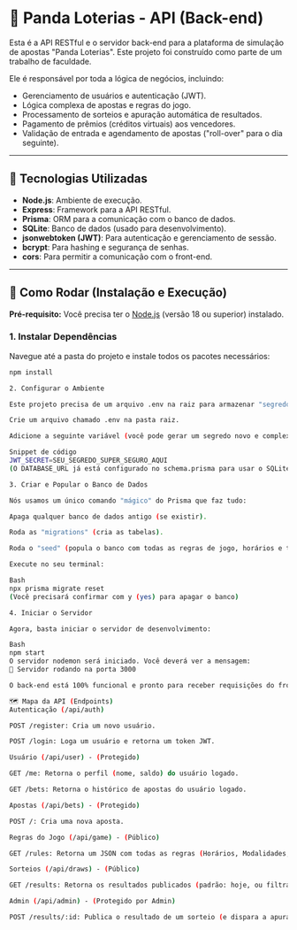 # 🐼 Panda Loterias - API (Back-end)

Esta é a API RESTful e o servidor back-end para a plataforma de simulação de apostas "Panda Loterias". Este projeto foi construído como parte de um trabalho de faculdade.

Ele é responsável por toda a lógica de negócios, incluindo:
* Gerenciamento de usuários e autenticação (JWT).
* Lógica complexa de apostas e regras do jogo.
* Processamento de sorteios e apuração automática de resultados.
* Pagamento de prêmios (créditos virtuais) aos vencedores.
* Validação de entrada e agendamento de apostas ("roll-over" para o dia seguinte).

---

## 🚀 Tecnologias Utilizadas

* **Node.js**: Ambiente de execução.
* **Express**: Framework para a API RESTful.
* **Prisma**: ORM para a comunicação com o banco de dados.
* **SQLite**: Banco de dados (usado para desenvolvimento).
* **jsonwebtoken (JWT)**: Para autenticação e gerenciamento de sessão.
* **bcrypt**: Para hashing e segurança de senhas.
* **cors**: Para permitir a comunicação com o front-end.

---

## 🏁 Como Rodar (Instalação e Execução)

**Pré-requisito:** Você precisa ter o [Node.js](https://nodejs.org/) (versão 18 ou superior) instalado.

### 1. Instalar Dependências

Navegue até a pasta do projeto e instale todos os pacotes necessários:
```bash
npm install

2. Configurar o Ambiente

Este projeto precisa de um arquivo .env na raiz para armazenar "segredos".

Crie um arquivo chamado .env na pasta raiz.

Adicione a seguinte variável (você pode gerar um segredo novo e complexo):

Snippet de código
JWT_SECRET=SEU_SEGREDO_SUPER_SEGURO_AQUI
(O DATABASE_URL já está configurado no schema.prisma para usar o SQLite e não precisa estar no .env)

3. Criar e Popular o Banco de Dados

Nós usamos um único comando "mágico" do Prisma que faz tudo:

Apaga qualquer banco de dados antigo (se existir).

Roda as "migrations" (cria as tabelas).

Roda o "seed" (popula o banco com todas as regras de jogo, horários e taxas de pagamento).

Execute no seu terminal:

Bash
npx prisma migrate reset
(Você precisará confirmar com y (yes) para apagar o banco)

4. Iniciar o Servidor

Agora, basta iniciar o servidor de desenvolvimento:

Bash
npm start
O servidor nodemon será iniciado. Você deverá ver a mensagem:
🐼 Servidor rodando na porta 3000

O back-end está 100% funcional e pronto para receber requisições do front-end.

🗺️ Mapa da API (Endpoints)
Autenticação (/api/auth)

POST /register: Cria um novo usuário.

POST /login: Loga um usuário e retorna um token JWT.

Usuário (/api/user) - (Protegido)

GET /me: Retorna o perfil (nome, saldo) do usuário logado.

GET /bets: Retorna o histórico de apostas do usuário logado.

Apostas (/api/bets) - (Protegido)

POST /: Cria uma nova aposta.

Regras do Jogo (/api/game) - (Público)

GET /rules: Retorna um JSON com todas as regras (Horários, Modalidades, Condições, Taxas) para o front-end.

Sorteios (/api/draws) - (Público)

GET /results: Retorna os resultados publicados (padrão: hoje, ou filtrável por ?date=...).

Admin (/api/admin) - (Protegido por Admin)

POST /results/:id: Publica o resultado de um sorteio (e dispara a apuração).